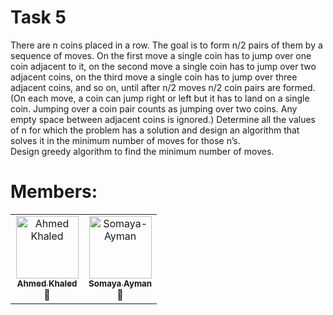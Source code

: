 # Task 5
There are n coins placed in a row. The goal is to form n/2 pairs of them by a sequence of moves. On the first move a
single coin has to jump over one coin adjacent to it, on the second move a single coin has to jump over two adjacent
coins, on the third move a single coin has to jump over three adjacent coins, and so on, until after n/2 moves n/2 coin
pairs are formed. (On each move, a coin can jump right or left but it has to land on a single coin. Jumping over a coin
pair counts as jumping over two coins. Any empty space between adjacent coins is ignored.) Determine all the values
of n for which the problem has a solution and design an algorithm that solves it in the minimum number of moves for
those n’s.
<br>
Design greedy algorithm to find the minimum number of moves.
# Members:
<table>
  <tbody>
    <tr>
      <td align="center" valign="top" width="50%"><a href="https://github.com/Ahmed-Khaled-Abdelmaksod"><img src="https://github.com/Ahmed-Khaled-Abdelmaksod.png" width="100px;" alt="Ahmed Khaled"/><br /><sub><b>Ahmed Khaled</b></sub></a><br />🤨</td>
      <td align="center" valign="top" width="50%"><a href="https://github.com/Somaya-Ayman"><img src="https://github.com/Somaya-Ayman.png" width="100px;" alt="Somaya-Ayman"/><br /><sub><b>Somaya Ayman</b></sub></a><br />💫</td>
    </tr>
  </tbody>
</table>
